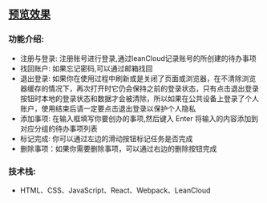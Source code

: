 ## [预览效果](https://weite122.github.io/project-react-1/build/index.html)

### 功能介绍: 

* 注册与登录: 注册账号进行登录,通过leanCloud记录账号的所创建的待办事项
* 找回账户: 如果忘记密码,可以通过邮箱找回
* 退出登录: 如果你在使用过程中刷新或是关闭了页面或浏览器，在不清除浏览器缓存的情况下，再次打开时它仍会保持之前的登录状态，只有点击退出登录按钮时本地的登录状态和数据才会被清除，所以如果在公共设备上登录了个人账户，使用结束后请一定要点击退出登录以保护个人隐私
* 添加事项: 在输入框填写你要创办的事项,然后键入 Enter 将输入的内容添加到对应分组的待办事项列表
* 标记完成: 你可以通过左边的滑动按钮标记任务是否完成
* 删除事项：如果你需要删除事项，可以通过右边的删除按钮完成

### 技术栈:
* HTML、CSS、JavaScript、React、Webpack、LeanCloud

